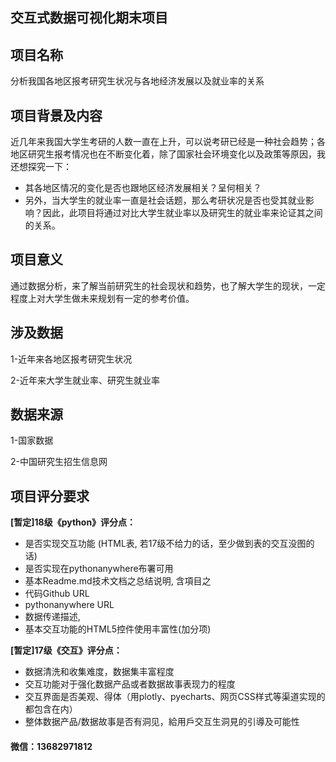 ## 交互式数据可视化期末项目
## 项目名称
   分析我国各地区报考研究生状况与各地经济发展以及就业率的关系
   
## 项目背景及内容
近几年来我国大学生考研的人数一直在上升，可以说考研已经是一种社会趋势；各地区研究生报考情况也在不断变化着，除了国家社会环境变化以及政策等原因，我还想探究一下：
* 其各地区情况的变化是否也跟地区经济发展相关？呈何相关？
* 另外，当大学生的就业率一直是社会话题，那么考研状况是否也受其就业影响？因此，此项目将通过对比大学生就业率以及研究生的就业率来论证其之间的关系。

## 项目意义
通过数据分析，来了解当前研究生的社会现状和趋势，也了解大学生的现状，一定程度上对大学生做未来规划有一定的参考价值。

## 涉及数据
1-近年来各地区报考研究生状况

2-近年来大学生就业率、研究生就业率

## 数据来源
1-国家数据

2-中国研究生招生信息网

## 项目评分要求
**[暂定]18级《python》评分点：**
* 是否实现交互功能 (HTML表, 若17级不给力的话，至少做到表的交互没图的话)
* 是否实现在pythonanywhere布署可用
* 基本Readme.md技术文档之总结说明, 含項目之
* 代码Github URL
* pythonanywhere URL
* 数据传递描述, 
* 基本交互功能的HTML5控件使用丰富性(加分项)

**[暂定]17级《交互》评分点：**
* 数据清洗和收集难度，数据集丰富程度
* 交互功能对于强化数据产品或者数据故事表现力的程度
* 交互界面是否美观、得体（用plotly、pyecharts、网页CSS样式等渠道实现的都包含在内）
* 整体数据产品/数据故事是否有洞见，給用戶交互生洞見的引導及可能性

 #### 微信：13682971812
